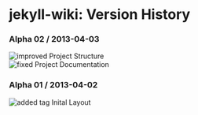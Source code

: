 # jekyll-wiki: Version History

### Alpha 02 / 2013-04-03

![improved](https://github.com/dataduke/jekyll-wiki/raw/master/.info/tag-improved.png)  Project Structure  
![fixed](https://github.com/dataduke/jekyll-wiki/raw/master/.info/tag-fixed.png)  Project Documentation  

### Alpha 01 / 2013-04-02

![added tag](https://github.com/dataduke/jekyll-wiki/raw/master/.info/tag-added.png)  Inital Layout  